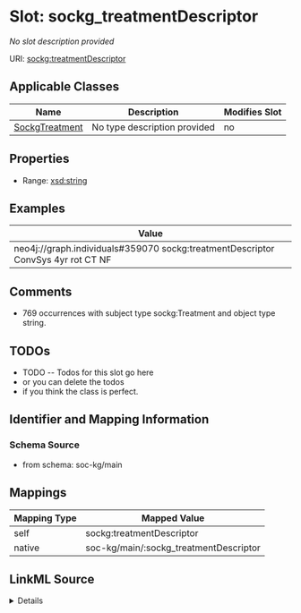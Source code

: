 

# Slot: sockg_treatmentDescriptor


_No slot description provided_





URI: [sockg:treatmentDescriptor](http://www.semanticweb.org/sockg/ontologies/2024/0/soil-carbon-ontology/treatmentDescriptor)



<!-- no inheritance hierarchy -->





## Applicable Classes

| Name | Description | Modifies Slot |
| --- | --- | --- |
| [SockgTreatment](../classes/SockgTreatment.md) | No type description provided |  no  |







## Properties

* Range: [xsd:string](http://www.w3.org/2001/XMLSchema#string)






## Examples

| Value |
| --- |
| neo4j://graph.individuals#359070 sockg:treatmentDescriptor ConvSys 4yr rot  CT NF |

## Comments

* 769 occurrences with subject type sockg:Treatment and object type string.

## TODOs

* TODO -- Todos for this slot go here
* or you can delete the todos
* if you think the class is perfect.

## Identifier and Mapping Information







### Schema Source


* from schema: soc-kg/main




## Mappings

| Mapping Type | Mapped Value |
| ---  | ---  |
| self | sockg:treatmentDescriptor |
| native | soc-kg/main/:sockg_treatmentDescriptor |




## LinkML Source

<details>
```yaml
name: sockg_treatmentDescriptor
description: No slot description provided
todos:
- TODO -- Todos for this slot go here
- or you can delete the todos
- if you think the class is perfect.
comments:
- 769 occurrences with subject type sockg:Treatment and object type string.
examples:
- value: neo4j://graph.individuals#359070 sockg:treatmentDescriptor ConvSys 4yr rot  CT
    NF
from_schema: soc-kg/main
rank: 1000
slot_uri: sockg:treatmentDescriptor
alias: sockg_treatmentDescriptor
domain_of:
- sockg_Treatment
range: string

```
</details>
